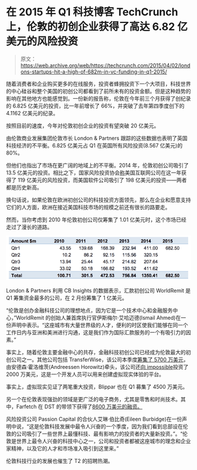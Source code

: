 # 在 2015 年 Q1 科技博客 TechCrunch 上，伦敦的初创企业获得了高达 6.82 亿美元的风险投资

> 原文：<https://web.archive.org/web/https://techcrunch.com/2015/04/02/londons-startups-hit-a-high-of-682m-in-vc-funding-in-q1-2015/>

随着消费者和企业购买更多的在线服务，投资者蜂拥投资下一个大项目，科技世界的中心硅谷和整个美国的初创公司都看到了前所未有的投资金额。但是这种趋势的影响在其他地方也能感觉到。一份新的报告称，伦敦在今年前三个月获得了创纪录的 6.825 亿美元的投资，比一年前增长了 66%，并突破了去年第四季度创下的 4.1162 亿美元的纪录。

按照目前的速度，今年对伦敦初创企业的投资有望突破 20 亿美元。

由伦敦商业发展集团伦敦市长 London & Partners 跟踪的这些数据也表明了英国科技经济的不平衡。6.825 亿美元占 Q1 在英国所有风险投资(8.567 亿美元)的 80%。

但他们也指出了市场在更广阔的地域上的不平衡。2014 年，伦敦初创公司吸引了 13.5 亿美元的投资。相比之下，国家风险投资协会[称](https://web.archive.org/web/20221208142925/http://nvca.org/pressreleases/annual-venture-capital-investment-tops-48-billion-2014-reaching-highest-level-decade-according-moneytree-report/)美国互联网公司在这一年获得了 119 亿美元的风险投资，而美国软件公司吸引了 198 亿美元的投资——两者都是历史新高。

换句话说，如果伦敦在欧洲初创公司的科技投资方面领先，那么在企业和愿意支持它们的人方面，欧洲在接近美国科技市场的规模之前还有很长的路要走。

然而，当你考虑到 2010 年伦敦初创公司仅筹集了 1.01 亿美元时，这个市场已经走过了漫长的道路。

![Screen Shot 2015-04-02 at 00.03.38](img/c279e6186a4401162281c334afc2f41c.png)

London & Partners 利用 CB Insights 的数据表示，汇款初创公司 WorldRemit 是 Q1 筹集资金最多的公司，在 2 月份筹集了 1 亿美元。

“伦敦是创办金融科技公司的理想地点，因为它是一个技术中心和金融服务中心，”WorldRemit 的创始人兼首席执行官伊斯梅尔·艾哈迈德(Ismail Ahmed)在一份声明中表示。“这座城市有大量世界级的人才，便利的时区使我们能够在同一个工作日内与亚洲和美洲进行沟通，这是我们作为国际汇款服务的一个有吸引力的因素。”

事实上，随着伦敦主要金融中心的共存，金融科技初创公司已经成为伦敦最大的初创公司之一。其他公司包括 TransferWise，该公司本季度[筹集了 5700 万美元](https://web.archive.org/web/20221208142925/https://beta.techcrunch.com/2015/01/25/a16z-leads-58m-round-in-uks-transferwise-to-ramp-up-p2p-remittance-business/)，由安德森·霍洛维茨(Andreessen Horowitz)牵头，该公司还[向 impossible](https://web.archive.org/web/20221208142925/https://beta.techcrunch.com/2015/03/24/improbable-andreessen-horowitz/)投资了 2000 万美元，这是一个开发人员可以用来创建虚拟现实体验的平台。

事实上，虚拟现实见证了两笔重大投资，Blippar 也在 Q1 募集了 4500 万美元。

另一个在伦敦表现强劲的领域是更广泛的电子商务，尤其是零售和时尚技术。其中，Farfetch 在 DST 的带领下获得了[8600 万美元的融资。](https://web.archive.org/web/20221208142925/https://beta.techcrunch.com/2015/03/04/farfetch/)

风险投资公司 Passion Capital 的合伙人艾琳·伯比奇(Eileen Burbidge)在一份声明中说，“这是伦敦科技发展中最令人兴奋的一个季度，因为我们看到总部设在伦敦的公司吸引了一些世界上最懂科技、最有影响力的投资者的大量新投资。”。“伦敦是世界上最令人兴奋的科技中心之一，公司和投资者都被这座城市的理念和企业家精神，以及它的人才和市场准入吸引到这里来。”

伦敦科技行业的发展也催生了 T2 的招聘热潮。
